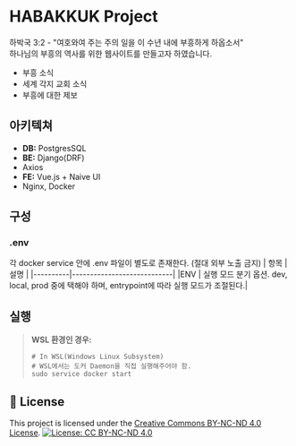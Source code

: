 # HABAKKUK Project
하박국 3:2 - "여호와여 주는 주의 일을 이 수년 내에 부흥하게 하옵소서"  
하나님의 부흥의 역사를 위한 웹사이트를 만들고자 하였습니다.  

* 부흥 소식
* 세계 각지 교회 소식
* 부흥에 대한 제보


## 아키텍쳐
- **DB:** PostgresSQL
- **BE:** Django(DRF)
- Axios
- **FE:** Vue.js + Naive UI
- Nginx, Docker


## 구성

### .env
각 docker service 안에 .env 파일이 별도로 존재한다. (절대 외부 노출 금지)
|   항목    |   설명                    |
|----------|----------------------------|
|ENV        | 실행 모드 분기 옵션. dev, local, prod 중에 택해야 하며, entrypoint에 따라 실행 모드가 조절된다.|

## 실행

> **WSL 환경인 경우:**
>    ```
>    # In WSL(Windows Linux Subsystem)
>    # WSL에서는 도커 Daemon을 직접 실행해주어야 함.
>    sudo service docker start
>    ```


## 📄 License

This project is licensed under the [Creative Commons BY-NC-ND 4.0 License](https://creativecommons.org/licenses/by-nc-nd/4.0/).
[![License: CC BY-NC-ND 4.0](https://img.shields.io/badge/License-BY--NC--ND%204.0-lightgrey.svg)](https://creativecommons.org/licenses/by-nc-nd/4.0/)



